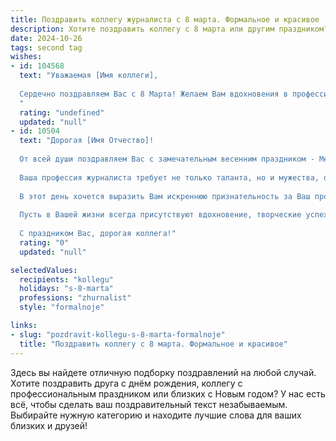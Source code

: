 ```yaml
---
title: Поздравить коллегу журналиста с 8 марта. Формальное и красивое
description: Хотите поздравить коллегу с 8 марта или другим праздником? Наш ИИ создаст незабываемое поздравление, а вы обязательно выделитесь среди других.  
date: 2024-10-26
tags: second tag
wishes:
- id: 104568
  text: "Уважаемая [Имя коллеги],
  
  Сердечно поздравляем Вас с 8 Марта! Желаем Вам вдохновения в профессиональной деятельности, успехов в работе над яркими и актуальными материалами, а также всего самого доброго, светлого и радостного в жизни! Пусть этот день будет наполнен  приятными моментами и подарит прекрасное настроение.
  "
  rating: "undefined"
  updated: "null"
- id: 10504
  text: "Дорогая [Имя Отчество]!
  
  От всей души поздравляем Вас с замечательным весенним праздником - Международным женским днём 8 Марта!
  
  Ваша профессия журналиста требует не только таланта, но и мужества, ответственности и преданности делу. Вы с блеском справляетесь с ее непростыми задачами, внося весомый вклад в информирование общества и формирование общественного мнения.
  
  В этот день хочется выразить Вам искреннюю признательность за Ваш профессионализм, принципиальность и неравнодушие. Ваши статьи и репортажи всегда отличаются глубиной мысли, остротой аналитики и эмоциональной насыщенностью.
  
  Пусть в Вашей жизни всегда присутствуют вдохновение, творческие успехи и признание читателей. Желаем Вам крепкого здоровья, семейного благополучия и всего самого доброго.
  
  С праздником Вас, дорогая коллега!"
  rating: "0"
  updated: "null"

selectedValues:
  recipients: "kollegu"
  holidays: "s-8-marta"
  professions: "zhurnalist"
  style: "formalnoje"

links:
- slug: "pozdravit-kollegu-s-8-marta-formalnoje"
  title: "Поздравить коллегу с 8 марта. Формальное и красивое"
---
```


Здесь вы найдете отличную подборку поздравлений на любой случай. 
Хотите поздравить друга с днём рождения, коллегу с профессиональным праздником или близких с Новым годом? У нас есть всё, чтобы сделать ваш поздравительный текст незабываемым. Выбирайте нужную категорию и находите лучшие слова для ваших близких и друзей!

